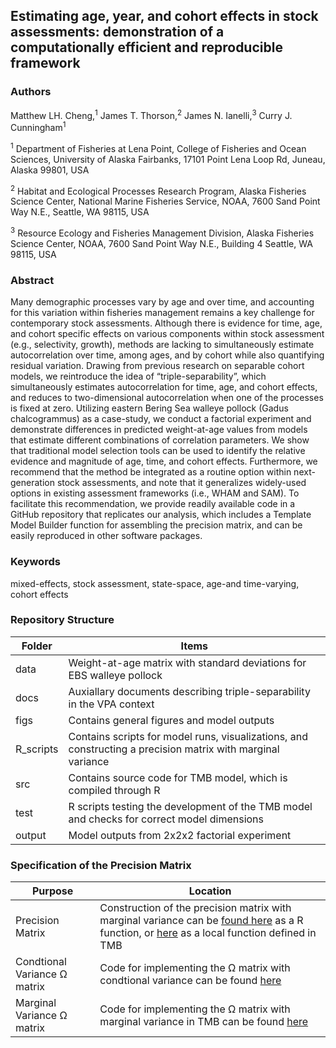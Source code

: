 ## Estimating age, year, and cohort effects in stock assessments: demonstration of a computationally efficient and reproducible framework

### Authors
Matthew LH. Cheng,<sup>1</sup> James T. Thorson,<sup>2</sup> James N. Ianelli,<sup>3</sup> Curry J. Cunningham<sup>1</sup> 

<sup>1</sup> Department of Fisheries at Lena Point, College of Fisheries and Ocean Sciences, University of Alaska Fairbanks, 17101 Point Lena Loop Rd, Juneau, Alaska 99801, USA

<sup>2</sup>  Habitat and Ecological Processes Research Program, Alaska Fisheries Science Center, National Marine Fisheries Service, NOAA, 7600 Sand Point Way N.E., Seattle, WA 98115, USA

<sup>3</sup>  Resource Ecology and Fisheries Management Division, Alaska Fisheries Science Center, NOAA, 7600 Sand Point Way N.E., Building 4 Seattle, WA 98115, USA



### Abstract
Many demographic processes vary by age and over time, and accounting for this variation within fisheries management remains a key challenge for contemporary stock assessments. Although there is evidence for time, age, and cohort specific effects on various components within stock assessment (e.g., selectivity, growth), methods are lacking to simultaneously estimate autocorrelation over time, among ages, and by cohort while also quantifying residual variation. Drawing from previous research on separable cohort models, we reintroduce the idea of “triple-separability”, which simultaneously estimates autocorrelation for time, age, and cohort effects, and reduces to two-dimensional autocorrelation when one of the processes is fixed at zero. Utilizing eastern Bering Sea walleye pollock (Gadus chalcogrammus) as a case-study, we conduct a factorial experiment and demonstrate differences in predicted weight-at-age values from models that estimate different combinations of correlation parameters. We show that traditional model selection tools can be used to identify the relative evidence and magnitude of age, time, and cohort effects. Furthermore, we recommend that the method be integrated as a routine option within next-generation stock assessments, and note that it generalizes widely-used options in existing assessment frameworks (i.e., WHAM and SAM).  To facilitate this recommendation, we provide readily available code in a GitHub repository that replicates our analysis, which includes a Template Model Builder function for assembling the precision matrix, and can be easily reproduced in other software packages.

### Keywords
mixed-effects, stock assessment, state-space, age-and time-varying, cohort effects

### Repository Structure
| Folder  | Items |
| --------| --------|
|data| Weight-at-age matrix with standard deviations for EBS walleye pollock |
|docs| Auxiallary documents describing triple-separability in the VPA context |
|figs| Contains general figures and model outputs |
|R_scripts| Contains scripts for model runs, visualizations, and constructing a precision matrix with marginal variance |
|src| Contains source code for TMB model, which is compiled through R|
|test|R scripts testing the development of the TMB model and checks for correct model dimensions|
|output| Model outputs from 2x2x2 factorial experiment |

### Specification of the Precision Matrix
| Purpose  | Location |
| --------| --------|
|Precision Matrix| Construction of the precision matrix with marginal variance can be [found here](https://github.com/chengmatt/Triple_Separability/blob/master/R_scripts/make_precision/Construct_precision_2023-01-02.R) as a R function, or [here](https://github.com/chengmatt/Triple_Separability/blob/fa8e8dfe0e44b29f5fd98726352fe50aea8e9db8/src/triple_sep_waa.cpp#L8-L126?plain=1) as a local function defined in TMB|
|Condtional Variance &Omega; matrix | Code for implementing the &Omega; matrix with condtional variance can be found [here](https://github.com/chengmatt/Triple_Separability/blob/6ebbeecfe4dd002de66c655d7d687f688cdd1954/src/triple_sep_waa.cpp#L72-L81?plain=1)|
|Marginal Variance &Omega; matrix | Code for implementing the &Omega; matrix with marginal variance in TMB can be found [here](https://github.com/chengmatt/Triple_Separability/blob/6ebbeecfe4dd002de66c655d7d687f688cdd1954/src/triple_sep_waa.cpp#L83-L116?plain=1)|

